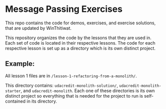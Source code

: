 # Message Passing Exercises
This repo contains the code for demos, exercises, and exercise solutions, that are updated by WinThitiwat.

This repository organizes the code by the lessons that they are used in. Each set of code is located in their respective lessons. The code for each respective lesson is set up as a directory which is its own distinct project.

## Example:
All lesson 1 files are in `/lesson-1-refactoring-from-a-monolith/`.

This directory contains: `udacredit-monolith-solution/`, `udacredit-monolith-starter`, and `udacredit-monolith`. Each one of these directories is its own distinct project so everything that is needed for the project to run is self-contained in its directory.

